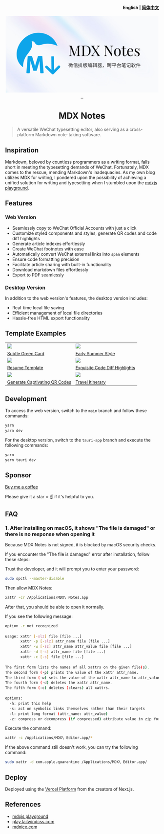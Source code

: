<h4 align="right"><strong>English</strong> | <a href="https://github.com/maqi1520/mdx-notes/blob/main/README_EN.md">简体中文</a></h4>

<div align="center">
<a href="https://editor.runjs.cool/">
<img width="500" src="./public/social-card.jpg"/>
</a>
</div>
<div align="center"> <a href="https://github.com/maqi1520/mdx-notes/actions">
    <img src="https://github.com/maqi1520/mdx-notes/actions/workflows/release.yml/badge.svg" alt="">
  </a>
  <a href="https://github.com/maqi1520/mdx-notes/releases">
    <img src="https://img.shields.io/github/downloads/maqi1520/mdx-notes/total.svg" alt="">
  </a>
  <a href="https://github.com/maqi1520/mdx-notes/releases/latest">
    <img src="https://img.shields.io/github/release/maqi1520/mdx-notes.svg" alt="">
  </a>
</div>
<h1 align="center">MDX Notes</h1>

> A versatile WeChat typesetting editor, also serving as a cross-platform Markdown note-taking software.

## Inspiration

Markdown, beloved by countless programmers as a writing format, falls short in meeting the typesetting demands of WeChat. Fortunately, MDX comes to the rescue, mending Markdown's inadequacies. As my own blog utilizes MDX for writing, I pondered upon the possibility of achieving a unified solution for writing and typesetting when I stumbled upon the [mdxjs playground](https://mdxjs.com/playground/).

## Features

### Web Version

- Seamlessly copy to WeChat Official Accounts with just a click
- Customize styled components and styles, generate QR codes and code diff highlights
- Generate article indexes effortlessly
- Create WeChat footnotes with ease
- Automatically convert WeChat external links into `span` elements
- Ensure code formatting precision
- Facilitate article sharing with built-in functionality
- Download markdown files effortlessly
- Export to PDF seamlessly

### Desktop Version

In addition to the web version's features, the desktop version includes:

- Real-time local file saving
- Efficient management of local file directories
- Hassle-free HTML export functionality

## Template Examples

<table>
<tr>
    <td><img src="https://user-images.githubusercontent.com/9312044/262275142-ce7f3e70-cbad-449e-999e-4cba33f75000.png"/></td>
    <td><img src="https://user-images.githubusercontent.com/9312044/262275149-3310abc1-5a6d-45cb-aa9a-3359381ec429.png"/></td>
</tr> 
<tr>
    <td><a href="https://editor.runjs.cool/64b51328337a9f4db79fe677" >Subtle Green Card</a></td>
    <td><a href="https://editor.runjs.cool/64c0fca121821b2af589cf6e">Early Summer Style</a></td>
</tr> 
<tr>
  <td><img src="https://user-images.githubusercontent.com/9312044/262275160-41c30692-b554-4da6-bcc7-3fb00169ed5d.png"/></td>
  <td><img src="https://user-images.githubusercontent.com/9312044/262275117-fdf35fe4-0b70-45ad-995d-b6622586c6d8.png"/></td>
</tr>
<tr>
  <td><a href="https://editor.runjs.cool/624688ccb6fe2900015728ac">Resume Template</a></td>
  <td><a href="https://editor.runjs.cool/625550658cc5730001809f0c">Exquisite Code Diff Highlights</a></td>
</tr>
<tr>
    <td><img src="https://user-images.githubusercontent.com/9312044/262275165-766ff817-7c09-4288-b8dd-55d7424c2fd6.png"/></td>
    <td><img src="https://user-images.githubusercontent.com/9312044/262275168-6dd4b05c-a604-4ab1-abe3-b2d2dc759d8e.png"/></td>
</tr> 
<tr>
    <td><a href="https://editor.runjs.cool/6492ae0109e298c79055dfab">Generate Captivating QR Codes</a></td>
    <td><a href="https://editor.runjs.cool/6492aa37f5cf3a54f14493a8">Travel Itinerary</a></td>
</tr> 
</table>

## Development

To access the web version, switch to the `main` branch and follow these commands:

```bash
yarn
yarn dev
```

For the desktop version, switch to the `tauri-app` branch and execute the following commands:

```bash
yarn
yarn tauri dev
```

## Sponsor

[Buy me a coffee](https://www.buymeacoffee.com/maqi1520)

Please give it a star ⭐ ☝️ if it's helpful to you.

## FAQ

### 1. After installing on macOS, it shows "The file is damaged" or there is no response when opening it

Because MDX Notes is not signed, it is blocked by macOS security checks.

If you encounter the "The file is damaged" error after installation, follow these steps:

Trust the developer, and it will prompt you to enter your password:

```bash
sudo spctl --master-disable
```

Then allow MDX Notes:

```bash
xattr -cr /Applications/MDX\ Notes.app
```

After that, you should be able to open it normally.

If you see the following message:

```sh
option -r not recognized

usage: xattr [-slz] file [file ...]
       xattr -p [-slz] attr_name file [file ...]
       xattr -w [-sz] attr_name attr_value file [file ...]
       xattr -d [-s] attr_name file [file ...]
       xattr -c [-s] file [file ...]

The first form lists the names of all xattrs on the given file(s).
The second form (-p) prints the value of the xattr attr_name.
The third form (-w) sets the value of the xattr attr_name to attr_value.
The fourth form (-d) deletes the xattr attr_name.
The fifth form (-c) deletes (clears) all xattrs.

options:
  -h: print this help
  -s: act on symbolic links themselves rather than their targets
  -l: print long format (attr_name: attr_value)
  -z: compress or decompress (if compressed) attribute value in zip format
```

Execute the command:

```bash
xattr -c /Applications/MDX\ Editor.app/*
```

If the above command still doesn't work, you can try the following command:

```bash
sudo xattr -d com.apple.quarantine /Applications/MDX\ Editor.app/
```

## Deploy

Deployed using the [Vercel Platform](https://vercel.com/import?utm_medium=default-template&filter=next.js&utm_source=create-next-app&utm_campaign=create-next-app-readme) from the creators of Next.js.

## References

- [mdxjs playground](https://mdxjs.com/playground/)
- [play.tailwindcss.com](https://play.tailwindcss.com/)
- [mdnice.com](https://mdnice.com/)
